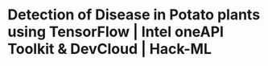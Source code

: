# Detection of Disease in Potato plants using TensorFlow | Intel oneAPI Toolkit & DevCloud | Hack-ML
